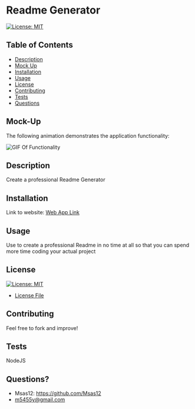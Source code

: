 # Readme Generator 

[![License: MIT](https://img.shields.io/badge/License-MIT-yellow.svg)](https://opensource.org/licenses/MIT)

## Table of Contents
- [Description](#description)
- [Mock Up](#mock-up)
- [Installation](#installation)
- [Usage](#usage)
- [License](#license)
- [Contributing](#contributing)
- [Tests](#tests)
- [Questions](#questions)

## Mock-Up

The following animation demonstrates the application functionality:

![GIF Of Functionality](./readme.gif)

## Description
Create a professional Readme Generator

## Installation
Link to website:
[Web App Link](https://github.com/Msas12/createREADME)

## Usage 
Use to create a professional Readme in no time at all so that you can spend more time coding your actual project

## License
[![License: MIT](https://img.shields.io/badge/License-MIT-yellow.svg)](https://opensource.org/licenses/MIT)
- [License File](./LICENSE.txt)

## Contributing
Feel free to fork and improve!

## Tests
NodeJS

## Questions?
- Msas12: https://github.com/Msas12
- m5455y@gmail.com

